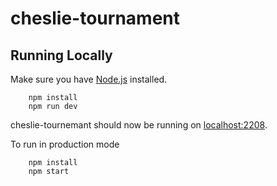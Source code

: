 # cheslie-tournament

## Running Locally


Make sure you have [Node.js](http://nodejs.org/) installed.

        npm install
        npm run dev

cheslie-tournemant should now be running on [localhost:2208](http://localhost:2208/).

To run in production mode


        npm install
        npm start
